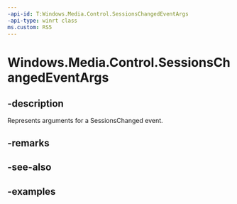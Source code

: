 ```yaml
---
-api-id: T:Windows.Media.Control.SessionsChangedEventArgs
-api-type: winrt class
ms.custom: RS5
---
```


<!-- Class syntax.
public class SessionsChangedEventArgs 
-->

# Windows.Media.Control.SessionsChangedEventArgs

## -description
Represents arguments for a SessionsChanged event.

## -remarks

## -see-also

## -examples

